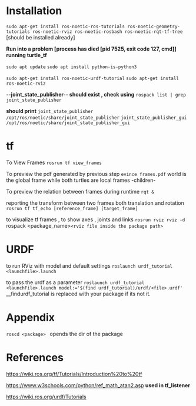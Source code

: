 # Installation
`sudo apt-get install ros-noetic-ros-tutorials ros-noetic-geometry-tutorials ros-noetic-rviz ros-noetic-rosbash ros-noetic-rqt-tf-tree` [should be installed already]

__Run into a problem [process has died [pid 7525, exit code 127, cmd]] running turtle_tf__

`sudo apt update`
`sudo apt install python-is-python3` 

`sudo apt-get install ros-noetic-urdf-tutorial`
`sudo apt-get install ros-noetic-rviz`

__--joint_state_publisher-- should exist , check using__
`rospack list | grep joint_state_publisher`

__should print__
`joint_state_publisher /opt/ros/noetic/share/joint_state_publisher`
`joint_state_publisher_gui /opt/ros/noetic/share/joint_state_publisher_gui`



# tf
To View Frames
    `rosrun tf view_frames`

To preview the pdf generated by previous step 
    `evince frames.pdf` 
    world is the global frame while both turtles are local frames -children-

To preview the relation between frames during runtime 
    `rqt &`

reporting the transform between two frames both translation and rotation
    `rosrun tf tf_echo [reference_frame] [target_frame]`

to visualize tf frames , to show axes , joints and links
    `rosrun rviz rviz -d `rospack <package_name>` <rviz file inside the package path> `

# URDF
to run RViz with model and default settings
`roslaunch urdf_tutorial <launchfile>.launch` 

to pass the urdf as a parameter 
`roslaunch urdf_tutorial <launchFile>.launch model:='$(find urdf_tutorial)/urdf/<file>.urdf'`
__findurdf_tutorial is replaced with your package if its not it.




# Appendix  
`roscd <package> `
opends the dir of the package



# References  
https://wiki.ros.org/tf/Tutorials/Introduction%20to%20tf

https://www.w3schools.com/python/ref_math_atan2.asp __used in tf_listener__

https://wiki.ros.org/urdf/Tutorials